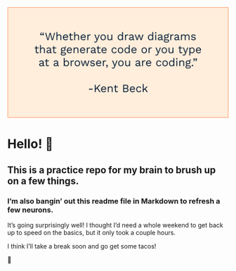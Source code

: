 ![Coding Quote Banner](img/quote.png)
# Hello! 👋

## This is a practice repo for my brain to brush up on a few things.

### I’m also bangin’ out this readme file in Markdown to refresh a few neurons.

It’s going surprisingly well! I thought I’d need a whole weekend to get back up to speed on the basics, but it only took a couple hours. 

I think I’ll take a break soon and go get some tacos!

🥳
